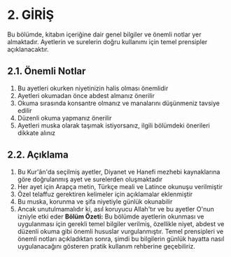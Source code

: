 # 2. GİRİŞ
Bu bölümde, kitabın içeriğine dair genel bilgiler ve önemli notlar yer almaktadır. Ayetlerin ve surelerin doğru kullanımı için temel prensipler açıklanacaktır.
## 2.1. Önemli Notlar
1. Bu ayetleri okurken niyetinizin halis olması önemlidir
2. Ayetleri okumadan önce abdest almanız önerilir
3. Okuma sırasında konsantre olmanız ve manalarını düşünmeniz tavsiye edilir
4. Düzenli okuma yapmanız önerilir
5. Ayetleri muska olarak taşımak istiyorsanız, ilgili bölümdeki önerileri dikkate alınız
## 2.2. Açıklama
1. Bu Kur'ân'da seçilmiş ayetler, Diyanet ve Hanefi mezhebi kaynaklarına göre doğrulanmış ayet ve surelerden oluşmaktadır
2. Her ayet için Arapça metin, Türkçe meali ve Latince okunuşu verilmiştir
3. Özel telaffuz gerektiren kelimeler için açıklamalar eklenmiştir
4. Bu muska, korunma ve şifa niyetiyle günlük okunabilir
5. Ancak unutulmamalıdır ki, asıl koruyucu Allah'tır ve bu ayetler O'nun izniyle etki eder
**Bölüm Özeti:**
Bu bölümde ayetlerin okunması ve uygulanması için gerekli temel bilgiler verilmiş, özellikle niyet, abdest ve düzenli okuma gibi önemli hususlar vurgulanmıştır.
Temel prensipleri ve önemli notları açıkladıktan sonra, şimdi bu bilgilerin günlük hayatta nasıl uygulanacağını gösteren pratik kullanım rehberine geçebiliriz.
